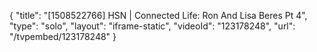 {
    "title": "[1508522766] HSN | Connected Life: Ron And Lisa Beres Pt 4",
    "type": "solo",
    "layout": "iframe-static",
    "videoId": "123178248",
    "url": "\/tvpembed\/123178248"
}